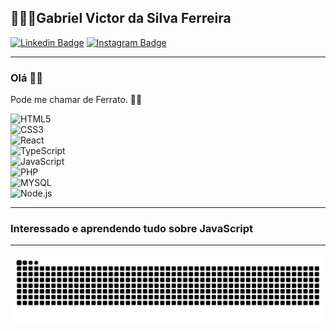 ## 👨🏻‍💻Gabriel Victor da Silva Ferreira 

[![Linkedin Badge](https://img.shields.io/badge/-LinkedIn-1E66EB?style=flat-square&logo=Linkedin&logoColor=white&link=https://www.linkedin.com/in/gabriel-victor-285513101/)](https://www.linkedin.com/in/gabriel-victor-285513101/)
[![Instagram Badge](https://img.shields.io/badge/-instagram-ab35ac?style=flat-square&logo=Instagram&logoColor=white&link=)](https://www.instagram.com/gabrielvictor___/)

<hr>

### Olá 🤙🏻

Pode me chamar de Ferrato. 🐱‍👤


![HTML5](https://img.shields.io/badge/HTML5-%23E34F26.svg?logo=html5&logoColor=white)  <br /> 
![CSS3](https://img.shields.io/badge/CSS3-%231572B6.svg?logo=css3&logoColor=white)  <br /> 
![React](https://img.shields.io/badge/-ReactJs-61DAFB?logo=react&logoColor=white&style=for-the-badge)  <br /> 
![TypeScript](https://shields.io/badge/TypeScript-3178C6?logo=TypeScript&logoColor=FFF&style=flat-square) <br /> 
![JavaScript](https://img.shields.io/badge/-JavaScript-black?&logo=JavaScript)   <br /> 
![PHP](https://img.shields.io/badge/PHP-%23777BB4.svg?logo=php&logoColor=white) <br /> 
![MYSQL](https://img.shields.io/badge/-MYSQL-blue)  <br /> 
![Node.js](https://img.shields.io/badge/Node.js-43853D?style=for-the-badge&logo=node.js&logoColor=white) <br /> 

<hr>

### Interessado e aprendendo tudo sobre JavaScript

<hr>

![Snake animation](https://github.com/rafael-angonese/rafael-angonese/blob/output/github-contribution-grid-snake.svg)
